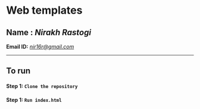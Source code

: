 # Web templates

**Name :**  *Nirakh Rastogi*
-------------------------------------
**Email ID:** *nir16r@gmail.com*

-------------------------------------
## To run
#### **Step 1:** `Clone the repository`
#### **Step 1:** `Run index.html`
